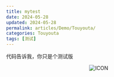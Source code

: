 ```yaml
---
title: mytest
date: 2024-05-28
updated: 2024-05-28
permalink: articles/Demo/Touyouta/
categories: Touyouta
tags: [测试]
---
```


代码告诉我，你只是个测试版

<!-- More -->

<div style="text-align:center">

![ICON](articles/Demo/HelloWorld/avatar.png)

</div>